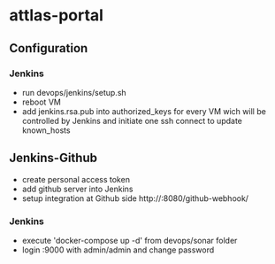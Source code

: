 # attlas-portal

## Configuration
### Jenkins
* run devops/jenkins/setup.sh
* reboot VM
* add jenkins.rsa.pub into authorized_keys for every VM wich will be controlled by Jenkins and initiate one ssh connect to update known_hosts

## Jenkins-Github
* create personal access token
* add github server into Jenkins
* setup integration at Github side http://<jenkinsHost>:8080/github-webhook/

### Jenkins
* execute 'docker-compose up -d' from devops/sonar folder
* login <host>:9000 with admin/admin and change password